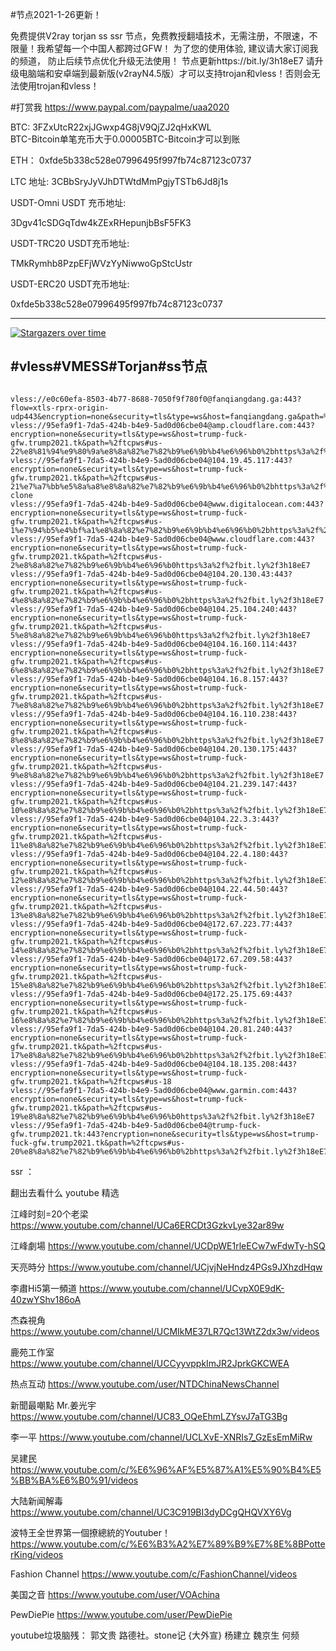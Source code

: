 #节点2021-1-26更新！

免费提供V2ray torjan ss ssr 节点，免费教授翻墙技术，无需注册，不限速，不限量！我希望每一个中国人都跨过GFW！
为了您的使用体验, 建议请大家订阅我的频道， 防止后续节点优化升级无法使用！   节点更新https://bit.ly/3h18eE7
请升级电脑端和安卓端到最新版(v2rayN4.5版）才可以支持trojan和vless！否则会无法使用trojan和vless！



#打赏我 https://www.paypal.com/paypalme/uaa2020

BTC:   3FZxUtcR22xjJGwxp4G8jV9QjZJ2qHxKWL                               
BTC-Bitcoin单笔充币大于0.00005BTC-Bitcoin才可以到账

ETH： 0xfde5b338c528e07996495f997fb74c87123c0737
  
LTC 地址:   3CBbSryJyVJhDTWtdMmPgjyTSTb6Jd8j1s



USDT-Omni USDT 充币地址:  

3Dgv41cSDGqTdw4kZExRHepunjbBsF5FK3

USDT-TRC20  USDT充币地址:

TMkRymhb8PzpEFjWVzYyNiwwoGpStcUstr

USDT-ERC20 USDT充币地址:
 
0xfde5b338c528e07996495f997fb74c87123c0737
 
 



--------------------------------
[![Stargazers over time](
https://github.com/JACKUSR2089/v2ray-subscribed/blob/master/cs.PNG)](https://starchart.cc/phlinhng/v2ray-tcp-tls-web)


 
#vless#VMESS#Torjan#ss节点
----------------------------------------------------------------------------------------------------------------------------------------------------
~~~

vless://e0c60efa-8503-4b77-8688-7050f9f780f0@fanqiangdang.ga:443?flow=xtls-rprx-origin-udp443&encryption=none&security=tls&type=ws&host=fanqiangdang.ga&path=%2fnufpws#%e8%8a%82%e7%82%b9%e6%9b%b4%e6%96%b0+https%3a%2f%2fbit.ly%2f3h18eE7
vless://95efa9f1-7da5-424b-b4e9-5ad0d06cbe04@amp.cloudflare.com:443?encryption=none&security=tls&type=ws&host=trump-fuck-gfw.trump2021.tk&path=%2ftcpws#us-22%e8%81%94%e9%80%9a%e8%8a%82%e7%82%b9%e6%9b%b4%e6%96%b0%2bhttps%3a%2f%2fbit.ly%2f3h18eE7
vless://95efa9f1-7da5-424b-b4e9-5ad0d06cbe04@104.19.45.117:443?encryption=none&security=tls&type=ws&host=trump-fuck-gfw.trump2021.tk&path=%2ftcpws#us-21%e7%a7%bb%e5%8a%a8%e8%8a%82%e7%82%b9%e6%9b%b4%e6%96%b0%2bhttps%3a%2f%2fbit.ly%2f3h18eE7-clone
vless://95efa9f1-7da5-424b-b4e9-5ad0d06cbe04@www.digitalocean.com:443?encryption=none&security=tls&type=ws&host=trump-fuck-gfw.trump2021.tk&path=%2ftcpws#us-1%e7%94%b5%e4%bf%a1%e8%8a%82%e7%82%b9%e6%9b%b4%e6%96%b0%2bhttps%3a%2f%2fbit.ly%2f3h18eE7
vless://95efa9f1-7da5-424b-b4e9-5ad0d06cbe04@www.cloudflare.com:443?encryption=none&security=tls&type=ws&host=trump-fuck-gfw.trump2021.tk&path=%2ftcpws#us-2%e8%8a%82%e7%82%b9%e6%9b%b4%e6%96%b0https%3a%2f%2fbit.ly%2f3h18eE7
vless://95efa9f1-7da5-424b-b4e9-5ad0d06cbe04@104.20.130.43:443?encryption=none&security=tls&type=ws&host=trump-fuck-gfw.trump2021.tk&path=%2ftcpws#us-4%e8%8a%82%e7%82%b9%e6%9b%b4%e6%96%b0%2bhttps%3a%2f%2fbit.ly%2f3h18eE7
vless://95efa9f1-7da5-424b-b4e9-5ad0d06cbe04@104.25.104.240:443?encryption=none&security=tls&type=ws&host=trump-fuck-gfw.trump2021.tk&path=%2ftcpws#us-5%e8%8a%82%e7%82%b9%e6%9b%b4%e6%96%b0https%3a%2f%2fbit.ly%2f3h18eE7
vless://95efa9f1-7da5-424b-b4e9-5ad0d06cbe04@104.16.160.114:443?encryption=none&security=tls&type=ws&host=trump-fuck-gfw.trump2021.tk&path=%2ftcpws#us-6%e8%8a%82%e7%82%b9%e6%9b%b4%e6%96%b0%2bhttps%3a%2f%2fbit.ly%2f3h18eE7
vless://95efa9f1-7da5-424b-b4e9-5ad0d06cbe04@104.16.8.157:443?encryption=none&security=tls&type=ws&host=trump-fuck-gfw.trump2021.tk&path=%2ftcpws#us-7%e8%8a%82%e7%82%b9%e6%9b%b4%e6%96%b0%2bhttps%3a%2f%2fbit.ly%2f3h18eE7
vless://95efa9f1-7da5-424b-b4e9-5ad0d06cbe04@104.16.110.238:443?encryption=none&security=tls&type=ws&host=trump-fuck-gfw.trump2021.tk&path=%2ftcpws#us-8%e8%8a%82%e7%82%b9%e6%9b%b4%e6%96%b0%2bhttps%3a%2f%2fbit.ly%2f3h18eE7
vless://95efa9f1-7da5-424b-b4e9-5ad0d06cbe04@104.20.130.175:443?encryption=none&security=tls&type=ws&host=trump-fuck-gfw.trump2021.tk&path=%2ftcpws#us-9%e8%8a%82%e7%82%b9%e6%9b%b4%e6%96%b0%2bhttps%3a%2f%2fbit.ly%2f3h18eE7
vless://95efa9f1-7da5-424b-b4e9-5ad0d06cbe04@104.21.239.147:443?encryption=none&security=tls&type=ws&host=trump-fuck-gfw.trump2021.tk&path=%2ftcpws#us-10%e8%8a%82%e7%82%b9%e6%9b%b4%e6%96%b0%2bhttps%3a%2f%2fbit.ly%2f3h18eE7
vless://95efa9f1-7da5-424b-b4e9-5ad0d06cbe04@104.22.3.3:443?encryption=none&security=tls&type=ws&host=trump-fuck-gfw.trump2021.tk&path=%2ftcpws#us-11%e8%8a%82%e7%82%b9%e6%9b%b4%e6%96%b0%2bhttps%3a%2f%2fbit.ly%2f3h18eE7
vless://95efa9f1-7da5-424b-b4e9-5ad0d06cbe04@104.22.4.180:443?encryption=none&security=tls&type=ws&host=trump-fuck-gfw.trump2021.tk&path=%2ftcpws#us-12%e8%8a%82%e7%82%b9%e6%9b%b4%e6%96%b0%2bhttps%3a%2f%2fbit.ly%2f3h18eE7
vless://95efa9f1-7da5-424b-b4e9-5ad0d06cbe04@104.22.44.50:443?encryption=none&security=tls&type=ws&host=trump-fuck-gfw.trump2021.tk&path=%2ftcpws#us-13%e8%8a%82%e7%82%b9%e6%9b%b4%e6%96%b0%2bhttps%3a%2f%2fbit.ly%2f3h18eE7
vless://95efa9f1-7da5-424b-b4e9-5ad0d06cbe04@172.67.223.77:443?encryption=none&security=tls&type=ws&host=trump-fuck-gfw.trump2021.tk&path=%2ftcpws#us-14%e8%8a%82%e7%82%b9%e6%9b%b4%e6%96%b0%2bhttps%3a%2f%2fbit.ly%2f3h18eE7
vless://95efa9f1-7da5-424b-b4e9-5ad0d06cbe04@172.67.209.58:443?encryption=none&security=tls&type=ws&host=trump-fuck-gfw.trump2021.tk&path=%2ftcpws#us-15%e8%8a%82%e7%82%b9%e6%9b%b4%e6%96%b0%2bhttps%3a%2f%2fbit.ly%2f3h18eE7
vless://95efa9f1-7da5-424b-b4e9-5ad0d06cbe04@172.25.175.69:443?encryption=none&security=tls&type=ws&host=trump-fuck-gfw.trump2021.tk&path=%2ftcpws#us-16%e8%8a%82%e7%82%b9%e6%9b%b4%e6%96%b0%2bhttps%3a%2f%2fbit.ly%2f3h18eE7
vless://95efa9f1-7da5-424b-b4e9-5ad0d06cbe04@104.20.81.240:443?encryption=none&security=tls&type=ws&host=trump-fuck-gfw.trump2021.tk&path=%2ftcpws#us-17%e8%8a%82%e7%82%b9%e6%9b%b4%e6%96%b0%2bhttps%3a%2f%2fbit.ly%2f3h18eE7
vless://95efa9f1-7da5-424b-b4e9-5ad0d06cbe04@104.18.135.208:443?encryption=none&security=tls&type=ws&host=trump-fuck-gfw.trump2021.tk&path=%2ftcpws#us-18
vless://95efa9f1-7da5-424b-b4e9-5ad0d06cbe04@www.garmin.com:443?encryption=none&security=tls&type=ws&host=trump-fuck-gfw.trump2021.tk&path=%2ftcpws#us-19%e8%8a%82%e7%82%b9%e6%9b%b4%e6%96%b0https%3a%2f%2fbit.ly%2f3h18eE7
vless://95efa9f1-7da5-424b-b4e9-5ad0d06cbe04@trump-fuck-gfw.trump2021.tk:443?encryption=none&security=tls&type=ws&host=trump-fuck-gfw.trump2021.tk&path=%2ftcpws#us-20%e8%8a%82%e7%82%b9%e6%9b%b4%e6%96%b0%2bhttps%3a%2f%2fbit.ly%2f3h18eE7

~~~



 ssr ：



 
翻出去看什么
youtube 精选

江峰时刻=20个老梁                 https://www.youtube.com/channel/UCa6ERCDt3GzkvLye32ar89w

江峰劇場                  https://www.youtube.com/channel/UCDpWE1rleECw7wFdwTy-hSQ

天亮時分                  https://www.youtube.com/channel/UCjvjNeHndz4PGs9JXhzdHqw

李肅Hi5第一頻道            https://www.youtube.com/channel/UCvpX0E9dK-40zwYShv186oA

杰森視角                   https://www.youtube.com/channel/UCMIkME37LR7Qc13WtZ2dx3w/videos           
 
鹿苑工作室                 https://www.youtube.com/channel/UCCyyvppkImJR2JprkGKCWEA

热点互动                   https://www.youtube.com/user/NTDChinaNewsChannel

新聞最嘲點 Mr.姜光宇        https://www.youtube.com/channel/UC83_OQeEhmLZYsvJ7aTG3Bg

李一平                     https://www.youtube.com/channel/UCLXvE-XNRIs7_GzEsEmMiRw

吴建民                     https://www.youtube.com/c/%E6%96%AF%E5%87%A1%E5%90%B4%E5%BB%BA%E6%B0%91/videos

大陆新闻解毒                https://www.youtube.com/channel/UC3C919BI3dyDCgQHQVXY6Vg

波特王全世界第一個撩總統的Youtuber！https://www.youtube.com/c/%E6%B3%A2%E7%89%B9%E7%8E%8BPotterKing/videos

Fashion Channel            https://www.youtube.com/c/FashionChannel/videos

美国之音                    https://www.youtube.com/user/VOAchina  

PewDiePie                  https://www.youtube.com/user/PewDiePie 


youtube垃圾脑残： 郭文贵 路德社。stone记 {大外宣} 杨建立 魏京生 何频
